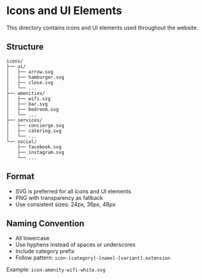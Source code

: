# Icons and UI Elements

This directory contains icons and UI elements used throughout the website.

## Structure

```
icons/
├── ui/
│   ├── arrow.svg
│   ├── hamburger.svg
│   ├── close.svg
│   └── ...
├── amenities/
│   ├── wifi.svg
│   ├── bar.svg
│   ├── bedroom.svg
│   └── ...
├── services/
│   ├── concierge.svg
│   ├── catering.svg
│   └── ...
└── social/
    ├── facebook.svg
    ├── instagram.svg
    └── ...
```

## Format

- SVG is preferred for all icons and UI elements
- PNG with transparency as fallback
- Use consistent sizes: 24px, 36px, 48px

## Naming Convention

- All lowercase
- Use hyphens instead of spaces or underscores
- Include category prefix
- Follow pattern: `icon-[category]-[name]-[variant].extension`

Example: `icon-amenity-wifi-white.svg`
